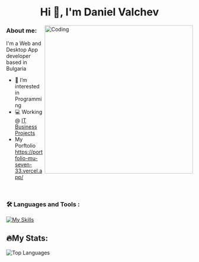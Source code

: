 <h1 align="center">Hi 👋, I'm Daniel Valchev</h1>
<img align="right" alt="Coding" width="400" src="https://media.tenor.com/GfSX-u7VGM4AAAAC/coding.gif">


### About me:
I'm a Web and Desktop App developer based in Bulgaria

- 👀 I’m interested in Programming
- 💻 Working @ [IT Business Projects](https://www.linkedin.com/company/itbpbg/)
- My Porftolio https://portfolio-mu-seven-33.vercel.app/
<br/>

 ### :hammer_and_wrench: Languages and Tools :
[![My Skills](https://skillicons.dev/icons?i=cs,cpp,js,react,vue,redux,html,css,scss,bootstrap,nodejs,expressjs,mongodb,mysql,lua)](https://skillicons.dev)
 <br/>
 
## 🔥My Stats:
![Top Languages](https://github-readme-stats.vercel.app/api/top-langs/?username=valchevvv&theme=tokyonight&show_icons=true&hide_border=true&layout=compact)
